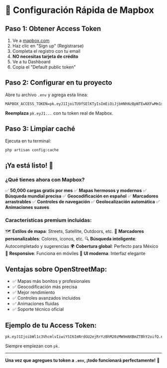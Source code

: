 # 🚀 Configuración Rápida de Mapbox

## Paso 1: Obtener Access Token

1. Ve a [mapbox.com](https://mapbox.com)
2. Haz clic en "Sign up" (Registrarse)
3. Completa el registro con tu email
4. **NO necesitas tarjeta de crédito**
5. Ve a tu Dashboard
6. Copia el "Default public token"

## Paso 2: Configurar en tu proyecto

Abre tu archivo `.env` y agrega esta línea:

```env
MAPBOX_ACCESS_TOKEN=pk.eyJ1IjoiTU9fSElKTyIsImEiOiJjbHNhNzBpNTEwNXFwMm1xZ2pqb3d2ODZ0IYN2J9.ejemplo_token_aqui
```

**Reemplaza** `pk.eyJ1...` con tu token real de Mapbox.

## Paso 3: Limpiar caché

Ejecuta en tu terminal:

```bash
php artisan config:cache
```

## ¡Ya está listo! 🎉

### ¿Qué tienes ahora con Mapbox?

✅ **50,000 cargas gratis por mes**
✅ **Mapas hermosos y modernos**
✅ **Búsqueda mundial precisa**
✅ **Geocodificación en español**
✅ **Marcadores arrastrables**
✅ **Controles de navegación**
✅ **Geolocalización automática**
✅ **Animaciones suaves**

### Características premium incluidas:

🗺️ **Estilos de mapa**: Streets, Satellite, Outdoors, etc.
📍 **Marcadores personalizables**: Colores, iconos, etc.
🔍 **Búsqueda inteligente**: Autocompletado y sugerencias
🌍 **Cobertura global**: Perfecto para México
📱 **Responsive**: Funciona en móviles
🎨 **UI moderna**: Interfaz elegante

## Ventajas sobre OpenStreetMap:

- ✅ Mapas más bonitos y profesionales
- ✅ Geocodificación más precisa
- ✅ Mejor rendimiento
- ✅ Controles avanzados incluidos
- ✅ Animaciones fluidas
- ✅ Soporte técnico oficial

## Ejemplo de tu Access Token:

```
pk.eyJ1IjoibWl1c3VhcmlvIiwiYSI6ImNrdGU2ejRrYzBhM20zMW9mNXBmZTBhY2oifQ.ejemplo123456789
```

Siempre empiezan con `pk.`

---

**Una vez que agregues tu token a `.env`, ¡todo funcionará perfectamente!** 🚀
